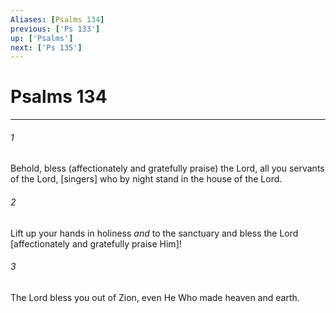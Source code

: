 ```yaml
---
Aliases: [Psalms 134]
previous: ['Ps 133']
up: ['Psalms']
next: ['Ps 135']
---
```

# Psalms 134

***














###### 1 






Behold, bless (affectionately and gratefully praise) the Lord, all you servants of the Lord, [singers] who by night stand in the house of the Lord. 













###### 2 






Lift up your hands in holiness _and_ to the sanctuary and bless the Lord [affectionately and gratefully praise Him]! 













###### 3 






The Lord bless you out of Zion, even He Who made heaven and earth.
